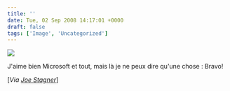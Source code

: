 ```yaml
---
title: ''
date: Tue, 02 Sep 2008 14:17:01 +0000
draft: false
tags: ['Image', 'Uncategorized']
---
```


![](https://madd0.files.wordpress.com/2008/09/rcxxgaq0nde5fl5czphg2bsy_540.png)

J'aime bien Microsoft et tout, mais là je ne peux dire qu'une chose : Bravo!

\[_Via [Joe Stagner](http://blogs.msdn.com/joestagner/archive/2008/09/02/today-s-net-iq-test.aspx)_\]
